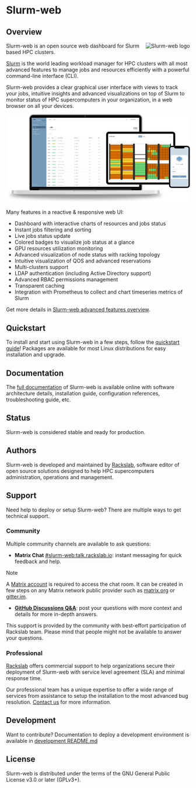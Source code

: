# Slurm-web

## Overview

<img
  src="assets/logo/bitmaps/slurm-web_full_white_medium.png"
  alt="Slurm-web logo"
  align="right">

Slurm-web is an open source web dashboard for Slurm based HPC clusters.

[Slurm](https://slurm.schedmd.com/) is the world leading workload manager for
HPC clusters with all most advanced features to manage jobs and resources
efficiently with a powerful command-line interface (CLI).

Slurm-web provides a clear graphical user interface with views to track your
jobs, intuitive insights and advanced visualizations on top of Slurm to monitor
status of HPC supercomputers in your organization, in a web browser on all your
devices.

<p align="center">
<img
  src="assets/screenshots/assemblies/bitmaps/slurm-web_devices-medium.png"
  alt="Slurm-web on all devices"
  width="600px"
  style="margin: 0 auto;">
<p>

Many features in a reactive & responsive web UI:

* Dashboard with interactive charts of resources and jobs status
* Instant jobs filtering and sorting
* Live jobs status update
* Colored badges to visualize job status at a glance
* GPU resources utilization monitoring
* Advanced visualization of node status with racking topology
* Intuitive visualization of QOS and advanced reservations
* Multi-clusters support
* LDAP authentication (including Active Directory support)
* Advanced RBAC permissions management
* Transparent caching
* Integration with Prometheus to collect and chart timeseries metrics of Slurm

Get more details in
[Slurm-web advanced features overview](https://docs.rackslab.io/slurm-web/overview/overview.html).

## Quickstart

To install and start using Slurm-web in a few steps, follow the
[quickstart guide](https://docs.rackslab.io/slurm-web/install/quickstart.html)!
Packages are available for most Linux distributions for easy installation and
upgrade.

## Documentation

The [full documentation](https://docs.rackslab.io/slurm-web/) of Slurm-web is
available online with software architecture details, installation guide,
configuration references, troubleshooting guide, etc.

## Status

Slurm-web is considered stable and ready for production.

## Authors

Slurm-web is developed and maintained by [Rackslab](https://rackslab.io),
software editor of open source solutions designed to help HPC supercomputers
administration, operations and management.

## Support

Need help to deploy or setup Slurm-web? There are multiple ways to get technical
support.

### Community

Multiple community channels are available to ask questions:

* **Matrix Chat** [#slurm-web:talk.rackslab.io](https://matrix.to/#/#slurm-web:talk.rackslab.io):
  instant messaging for quick feedback and help.

> [!NOTE]
> A [Matrix account](https://matrix.org/docs/chat_basics/matrix-for-im/#creating-a-matrix-account)
> is required to access the chat room. It can be created in few steps on any
> Matrix network public provider such as [matrix.org](https://matrix.org) or
> [gitter.im](https://gitter.im/#apps).

* [**GitHub Discussions Q&A**](https://github.com/rackslab/slurm-web/discussions/categories/q-a):
  post your questions with more context and details for more in-depth answers.

This support is provided by the community with best-effort participation of
Rackslab team. Please mind that people might not be available to answer your
questions.

### Professional

[Rackslab](https://rackslab.io) offers commercial support to help organizations
secure their deployment of Slurm-web with service level agreement (SLA) and
minimal response time.

Our professional team has a unique expertise to offer a wide range of services
from assistance to setup the installation to the most advanced bug resolution.
[Contact us](https://rackslab.io/en/contact/) for more information.

## Development

Want to contribute? Documentation to deploy a development environment is
available in
[development README.md](https://github.com/rackslab/slurm-web/blob/main/dev/README.md)

## License

Slurm-web is distributed under the terms of the GNU General Public License v3.0
or later (GPLv3+).
